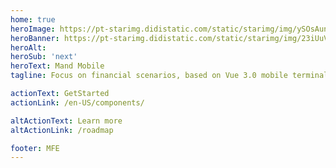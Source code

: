 ```yaml
---
home: true
heroImage: https://pt-starimg.didistatic.com/static/starimg/img/ySOsAunfGm1610683661213.png
heroBanner: https://pt-starimg.didistatic.com/static/starimg/img/23iUuVLsnS1605512486154.png
heroAlt: 
heroSub: 'next'
heroText: Mand Mobile
tagline: Focus on financial scenarios, based on Vue 3.0 mobile terminal component library

actionText: GetStarted
actionLink: /en-US/components/

altActionText: Learn more
altActionLink: /roadmap

footer: MFE
---
```

